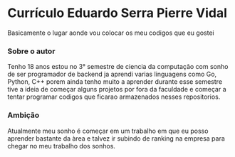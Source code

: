# Currículo Eduardo Serra Pierre Vidal

Basicamente o lugar aonde vou colocar os meu codigos que eu gostei

### Sobre o autor 

Tenho 18 anos estou no 3° semestre de ciencia da computação com sonho de ser programador de backend ja aprendi varias linguagens como Go, Python, C++ porem ainda tenho muito a aprender durante esse semestre tive a ideia de começar alguns projetos por fora da faculdade e começar a tentar programar codigos que ficarao armazenados nesses repositorios.

### Ambição 

Atualmente meu sonho é começar em um trabalho em que eu posso aprender bastante da àrea e talvez ir subindo de ranking na empresa para chegar no meu trabalho dos sonhos.

